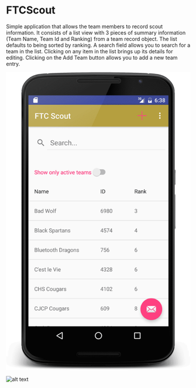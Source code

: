 # FTCScout
Simple application that allows the team members to record scout information. It consists of a list view with 3 pieces of summary information (Team Name, Team Id and Ranking) from a team record object. The list defaults to being sorted by ranking. A search field allows you to search for a team in the list. Clicking on any item in the list brings up its details for editing. Clicking on the Add Team button allows you to add a new team entry.

![alt text](https://github.com/jayhamilton/FTCScout/blob/master/site/device-2016-01-27-063549.png)

![alt text](http://example.com/logo.png)
